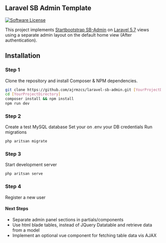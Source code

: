 ## Laravel SB Admin Template

[![Software License](https://img.shields.io/badge/license-MIT-brightgreen.svg?style=flat-square)](LICENSE.md)

This project implements [Startbootstrap SB-Admin](https://startbootstrap.com/template-overviews/sb-admin/) on [Laravel 5.7](http://www.laravel.com) views 
using a separate admin layout on the default home view (After authentication).

## Installation

### Step 1

Clone the repository and install Composer & NPM dependencies.
```sh
git clone https://github.com/ajrmzcs/laravel-sb-admin.git [YourProjectDirectory]
cd [YourProjectDirectory] 
composer install && npm install
npm run dev
```

### Step 2
Create a test MySQL database
Set your on .env your DB credentials
Run migrations
```sh
php aritsan migrate
```

### Step 3
Start development server
```sh
php aritsan serve
```

### Step 4
Register a new user

#### Next Steps
* Separate admin panel sections in partials/components
* Use html blade tables, instead of JQuery Datatable and retrieve data from a model
* Implement an optional vue component for fetching table data vis AJAX
